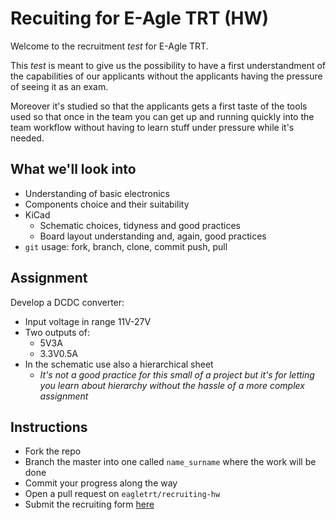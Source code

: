# Recuiting for E-Agle TRT (HW)

Welcome to the recruitment _test_ for E-Agle TRT.

This _test_ is meant to give us the possibility to have a first understandment of the capabilities of our applicants without the applicants having the pressure of seeing it as an exam.

Moreover it's studied so that the applicants gets a first taste of the tools used so that once in the team you can get up and running quickly into the team workflow without having to learn stuff under pressure while it's needed.

## What we'll look into

 - Understanding of basic electronics
 - Components choice and their suitability
 - KiCad
   - Schematic choices, tidyness and good practices
   - Board layout understanding and, again, good practices
 - `git` usage: fork, branch, clone, commit push, pull

## Assignment

Develop a DCDC converter:

 - Input voltage in range 11V-27V
 - Two outputs of:
   - 5V3A
   - 3.3V0.5A
 - In the schematic use also a hierarchical sheet
   - _It's not a good practice for this small of a project but it's for letting you learn about hierarchy without the hassle of a more complex assignment_

## Instructions

 - Fork the repo
 - Branch the master into one called `name_surname` where the work will be done
 - Commit your progress along the way
 - Open a pull request on `eagletrt/recruiting-hw`
 - Submit the recruiting form [here](https://airtable.com/shrorVpRaW3HqUUfT)
